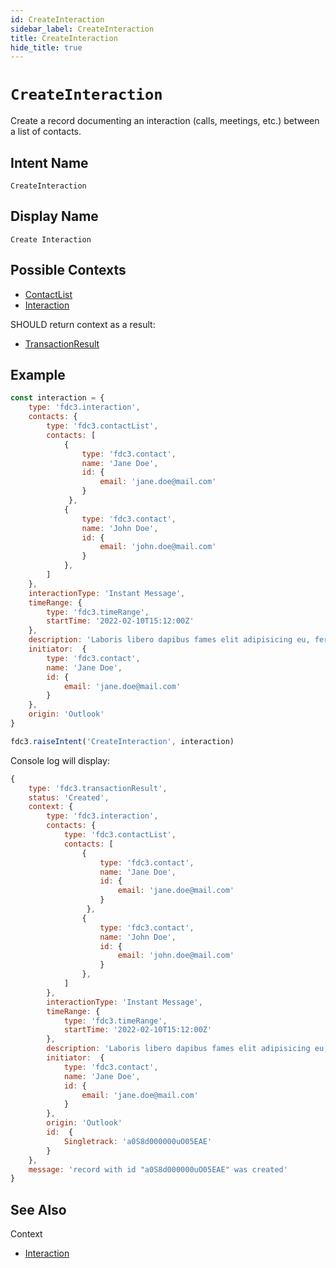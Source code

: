 ```yaml
---
id: CreateInteraction
sidebar_label: CreateInteraction
title: CreateInteraction
hide_title: true
---
```

# `CreateInteraction`

Create a record documenting an interaction (calls, meetings, etc.) between a list of contacts.

## Intent Name

`CreateInteraction`

## Display Name

`Create Interaction`

## Possible Contexts

* [ContactList](../../context/ref/ContactList)
* [Interaction](../../context/ref/Interaction)

SHOULD return context as a result:

* [TransactionResult](../../context/ref/TransactionResult)

## Example

```js
const interaction = {
    type: 'fdc3.interaction',
    contacts: {
        type: 'fdc3.contactList',
        contacts: [
            {
                type: 'fdc3.contact',
                name: 'Jane Doe',
                id: {
                    email: 'jane.doe@mail.com'
                }
             },
            {
                type: 'fdc3.contact',
                name: 'John Doe',
                id: {
                    email: 'john.doe@mail.com'
                }
            },
        ]
    },
    interactionType: 'Instant Message',
    timeRange: {
        type: 'fdc3.timeRange',
        startTime: '2022-02-10T15:12:00Z'
    },
    description: 'Laboris libero dapibus fames elit adipisicing eu, fermentum, dignissimos laboriosam, erat, risus qui deserunt. Praesentium! Reiciendis. Hic harum nostrud, harum potenti amet? Mauris. Pretium aliquid animi, eget eiusmod integer proident. Architecto ipsum blandit ducimus, possimus illum sunt illum necessitatibus ab litora sed, nonummy integer minus corrupti ducimus iste senectus accumsan, fugiat nostrud? Pede vero dictumst excepturi, iure earum consequuntur voluptatum',
    initiator:  {
        type: 'fdc3.contact',
        name: 'Jane Doe',
        id: {
            email: 'jane.doe@mail.com'
        }
    },
    origin: 'Outlook'
}

fdc3.raiseIntent('CreateInteraction', interaction)
```

Console log will display:

```js
{
    type: 'fdc3.transactionResult',
    status: 'Created',
    context: {
        type: 'fdc3.interaction',
        contacts: {
            type: 'fdc3.contactList',
            contacts: [
                {
                    type: 'fdc3.contact',
                    name: 'Jane Doe',
                    id: {
                        email: 'jane.doe@mail.com'
                    }
                 },
                {
                    type: 'fdc3.contact',
                    name: 'John Doe',
                    id: {
                        email: 'john.doe@mail.com'
                    }
                },
            ]
        },
        interactionType: 'Instant Message',
        timeRange: {
            type: 'fdc3.timeRange',
            startTime: '2022-02-10T15:12:00Z'
        },
        description: 'Laboris libero dapibus fames elit adipisicing eu, fermentum, dignissimos laboriosam, erat, risus qui deserunt. Praesentium! Reiciendis. Hic harum nostrud, harum potenti amet? Mauris. Pretium aliquid animi, eget eiusmod integer proident. Architecto ipsum blandit ducimus, possimus illum sunt illum necessitatibus ab litora sed, nonummy integer minus corrupti ducimus iste senectus accumsan, fugiat nostrud? Pede vero dictumst excepturi, iure earum consequuntur voluptatum',
        initiator:  {
            type: 'fdc3.contact',
            name: 'Jane Doe',
            id: {
                email: 'jane.doe@mail.com'
            }
        },
        origin: 'Outlook'
        id:  {
            Singletrack: 'a0S8d000000uO05EAE'
        }
    },
    message: 'record with id "a0S8d000000uO05EAE" was created'
}
```

## See Also

Context
- [Interaction](../../context/ref/Interaction)